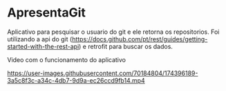 # ApresentaGit

Aplicativo para pesquisar o usuario do git e ele retorna os repositorios. 
Foi utilizando a api do git (https://docs.github.com/pt/rest/guides/getting-started-with-the-rest-api) e retrofit para buscar os dados.


Video com o funcionamento do aplicativo

https://user-images.githubusercontent.com/70184804/174396189-3a5c8f3c-a34c-4db7-9d9a-ec26ccd9fb14.mp4


